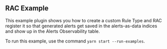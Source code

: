 ## RAC Example

This example plugin shows you how to create a custom Rule Type and RAC register it so that generated alerts get saved in the alerts-as-data indices and show up in the Alerts Observability table.

To run this example, use the command `yarn start --run-examples`.

